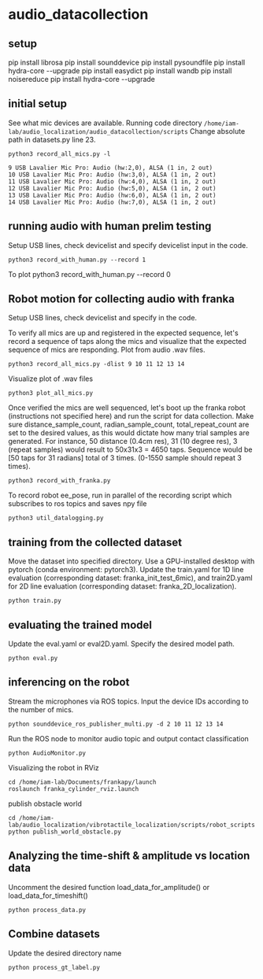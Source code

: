 # audio_datacollection

## setup
pip install librosa
pip install sounddevice
pip install pysoundfile
pip install hydra-core --upgrade
pip install easydict
pip install wandb
pip install noisereduce
pip install hydra-core --upgrade

## initial setup
See what mic devices are available. Running code directory `/home/iam-lab/audio_localization/audio_datacollection/scripts`
Change absolute path in datasets.py line 23.

```
python3 record_all_mics.py -l
```

```
9 USB Lavalier Mic Pro: Audio (hw:2,0), ALSA (1 in, 2 out)
10 USB Lavalier Mic Pro: Audio (hw:3,0), ALSA (1 in, 2 out)
11 USB Lavalier Mic Pro: Audio (hw:4,0), ALSA (1 in, 2 out)
12 USB Lavalier Mic Pro: Audio (hw:5,0), ALSA (1 in, 2 out)
13 USB Lavalier Mic Pro: Audio (hw:6,0), ALSA (1 in, 2 out)
14 USB Lavalier Mic Pro: Audio (hw:7,0), ALSA (1 in, 2 out)
```



## running audio with human prelim testing
Setup USB lines, check devicelist and specify devicelist input in the code. 
```
python3 record_with_human.py --record 1
```

To plot
python3 record_with_human.py --record 0



## Robot motion for collecting audio with franka
Setup USB lines, check devicelist and specify in the code.

To verify all mics are up and registered in the expected sequence, let's record a sequence of taps along the mics and visualize that the expected sequence of mics are responding. Plot from audio .wav files.

```
python3 record_all_mics.py -dlist 9 10 11 12 13 14
```

Visualize plot of .wav files
```
python3 plot_all_mics.py
```

Once verified the mics are well sequenced, let's boot up the franka robot (instructions not specified here) and run the script for data collection. Make sure distance_sample_count, radian_sample_count, total_repeat_count are set to the desired values, as this would dictate how many trial samples are generated. For instance, 50 distance (0.4cm res), 31 (10 degree res), 3 (repeat samples) would result to 50x31x3 = 4650 taps. Sequence would be [50 taps for 31 radians] total of 3 times. (0-1550 sample should repeat 3 times).
```
python3 record_with_franka.py 
```

To record robot ee_pose, run in parallel of the recording script which subscribes to ros topics and saves npy file
```
python3 util_datalogging.py 
```

## training from the collected dataset

Move the dataset into specified directory. Use a GPU-installed desktop with pytorch (conda environment: pytorch3).
Update the train.yaml for 1D line evaluation (corresponding dataset: franka_init_test_6mic), and train2D.yaml for 2D line evaluation (corresponding dataset: franka_2D_localization). 

```
python train.py 
```

## evaluating the trained model
Update the eval.yaml or eval2D.yaml. Specify the desired model path.  
```
python eval.py 
```


## inferencing on the robot
Stream the microphones via ROS topics. Input the device IDs according to the number of mics.
```
python sounddevice_ros_publisher_multi.py -d 2 10 11 12 13 14
```

Run the ROS node to monitor audio topic and output contact classification
```
python AudioMonitor.py
```

Visualizing the robot in RViz
```
cd /home/iam-lab/Documents/frankapy/launch
roslaunch franka_cylinder_rviz.launch
```

publish obstacle world
```
cd /home/iam-lab/audio_localization/vibrotactile_localization/scripts/robot_scripts
python publish_world_obstacle.py
```

## Analyzing the time-shift & amplitude vs location data
Uncomment the desired function load_data_for_amplitude() or load_data_for_timeshift() 
```
python process_data.py
```

## Combine datasets
Update the desired directory name

```
python process_gt_label.py
```